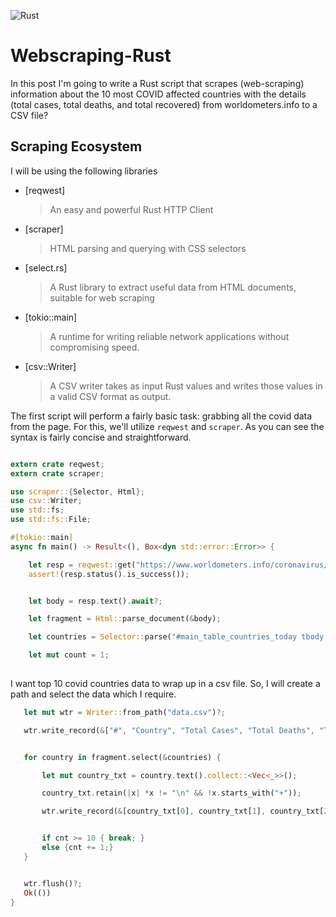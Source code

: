 ![Rust](https://img.shields.io/badge/-Rust-orange)

# Webscraping-Rust

In this post I'm going to write a Rust script that scrapes (web-scraping) information about the 10 most COVID affected countries with the details (total cases, total deaths, and total recovered) from worldometers.info to a CSV file?

## Scraping Ecosystem

I will be using the following libraries 

- [reqwest]

    > An easy and powerful Rust HTTP Client

- [scraper]

    > HTML parsing and querying with CSS selectors

- [select.rs]

    > A Rust library to extract useful data from HTML documents, suitable for web scraping
    
- [tokio::main]
 
   > A runtime for writing reliable network applications without compromising speed.

- [csv::Writer]
  
  > A CSV writer takes as input Rust values and writes those values in a valid CSV format as output.
   
The first script will perform a fairly basic task: grabbing all the covid data from the page. For this, we'll utilize `reqwest` and `scraper`. As you can see the syntax is fairly concise and straightforward.

```rust

extern crate reqwest;
extern crate scraper;

use scraper::{Selector, Html};
use csv::Writer;
use std::fs;
use std::fs::File;

#[tokio::main]
async fn main() -> Result<(), Box<dyn std::error::Error>> {

    let resp = reqwest::get("https://www.worldometers.info/coronavirus/#countries").await?;
    assert!(resp.status().is_success());


    let body = resp.text().await?;

    let fragment = Html::parse_document(&body);

    let countries = Selector::parse("#main_table_countries_today tbody:nth-child(2) tr:not([style*=\"display: none\"]):not(.total_row_world)").unwrap();

    let mut count = 1;
    
 ```
    
   I want top 10 covid countries data to wrap up in a csv file. So, I will create a path and select the data which I require.
    
    
 ```rust
    let mut wtr = Writer::from_path("data.csv")?;

    wtr.write_record(&["#", "Country", "Total Cases", "Total Deaths", "Total Recovered"])?;


    for country in fragment.select(&countries) {

        let mut country_txt = country.text().collect::<Vec<_>>();

        country_txt.retain(|x| *x != "\n" && !x.starts_with("+"));

        wtr.write_record(&[country_txt[0], country_txt[1], country_txt[2], country_txt[3], country_txt[4]])?;


        if cnt >= 10 { break; }
        else {cnt += 1;}
    }


    wtr.flush()?;
    Ok(())
}
```
